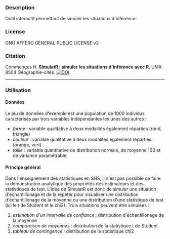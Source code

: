 ### Description
Outil interactif permettant de simuler les situations d'inférence.

### License

GNU AFFERO GENERAL PUBLIC LICENSE v3

### Citation

Commenges H. **SimulatR : simuler les situations d'inférence avec R**, UMR 8504 Géographie-cités.
[![DOI](https://zenodo.org/badge/69283925.svg)](https://zenodo.org/badge/latestdoi/69283925)

------

### Utilisation

#### Données

Le jeu de données d'exemple est une population de 1000 individus caractérisés par trois variables indépendantes les unes des autres :

- *forme :* variable qualitative à deux modalités également réparties (rond, triangle)
- *couleur :* variable qualitative à deux modalités également réparties (orange, vert)
- *taille :* variable quantitative de distribution normale, de moyenne 100 et de variance paramétrable

#### Principe général

Dans l'enseignement des statistiques en SHS, il n'est pas possible de faire la démonstration analytique des propriétés des estimateurs et des statistiques de test. L'idée de SimulatR est donc de simuler une situation d'échantillonage et de la répéter pour visualiser une distribution d'échantillonage de la moyenne ou une distribution d'une statistique de test (ici le t de Student et le chi2). Trois situations peuvent être simulées :

1. *estimation d'un intervalle de confiance :* distribution d'échantillonage de la moyenne
2. *comparaison de moyennes :* distribution de la statistique t de Student
3. *tableau de contingence :* distribution de la statistique chi2


